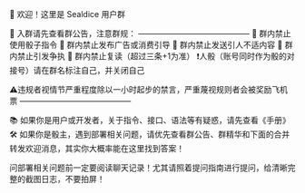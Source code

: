 🎉 欢迎！这里是 Sealdice 用户群

📌 入群请先查看群公告，注意群规：
——————————————
🚫 群内禁止使用骰子指令
🚫 群内禁止发布广告或消费引导
🚫 群内禁止发送引人不适内容
🚫 群内禁止引发争执
🚫 群内禁止复读（超过三条+1为准）
❗人骰（账号同时作为骰的对接号）请在群名标注自己，并关闭自己

⚠违规者视情节严重程度除以一小时起步的禁言，严重蔑视规则者会被奖励飞机票
——————————————

📚 如果你是用户或开发者，关于指令、接口、语法等有疑惑，请先查看《手册》
🛠️ 如果你是骰主，遇到部署相关问题，请优先查看群公告、群精华和下面的合并转发欢迎消息，其实你大概率能在这里找到答案！

问部署相关问题前一定要阅读聊天记录！尤其请照着提问指南进行提问，给清晰完整的截图日志，不要拍屏！